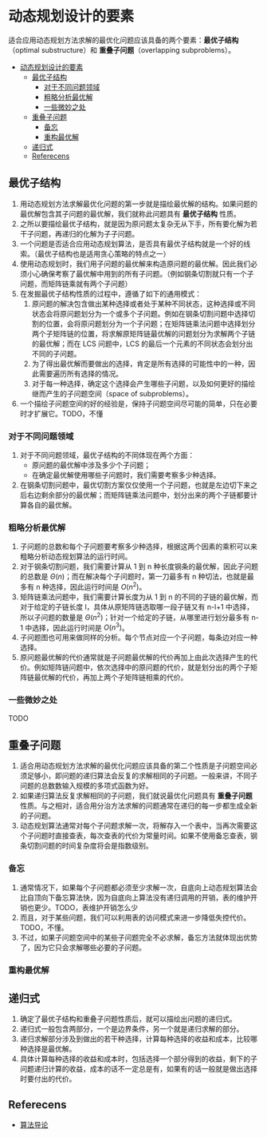 # 动态规划设计的要素

适合应用动态规划方法求解的最优化问题应该具备的两个要素：**最优子结构**（optimal substructure）和 **重叠子问题**（overlapping subproblems）。


<!-- TOC -->

- [动态规划设计的要素](#动态规划设计的要素)
    - [最优子结构](#最优子结构)
        - [对于不同问题领域](#对于不同问题领域)
        - [粗略分析最优解](#粗略分析最优解)
        - [一些微妙之处](#一些微妙之处)
    - [重叠子问题](#重叠子问题)
        - [备忘](#备忘)
        - [重构最优解](#重构最优解)
    - [递归式](#递归式)
    - [Referecens](#referecens)

<!-- /TOC -->


## 最优子结构
1. 用动态规划方法求解最优化问题的第一步就是描绘最优解的结构。如果问题的最优解包含其子问题的最优解，我们就称此问题具有 **最优子结构** 性质。
2. 之所以要描绘最优子结构，就是因为原问题太复杂无从下手，所有要化解为若干子问题，再递归的化解为子子问题。
3. 一个问题是否适合应用动态规划算法，是否具有最优子结构就是一个好的线索。（最优子结构也是适用贪心策略的特点之一）
4. 使用动态规划时，我们用子问题的最优解来构造原问题的最优解。因此我们必须小心确保考察了最优解中用到的所有子问题。（例如钢条切割就只有一个子问题，而矩阵链乘就有两个子问题）
5. 在发掘最优子结构性质的过程中，遵循了如下的通用模式：
    1. 原问题的解决包含做出某种选择或者处于某种不同状态，这种选择或不同状态会将原问题划分为一个或多个子问题。例如在钢条切割问题中选择切割的位置，会将原问题划分为一个子问题；在矩阵链乘法问题中选择划分两个子矩阵链的位置，将求解原矩阵链最优解的问题划分为求解两个子链的最优解；而在 LCS 问题中，LCS 的最后一个元素的不同状态会划分出不同的子问题。
    2. 为了得出最优解而要做出的选择，肯定是所有选择的可能性中的一种，因此需要遍历所有选择的情况。
    3. 对于每一种选择，确定这个选择会产生哪些子问题，以及如何更好的描绘继而产生的子问题空间（space of subproblems）。
6. 一个描绘子问题空间的好的经验是，保持子问题空间尽可能的简单，只在必要时才扩展它。TODO，不懂

### 对于不同问题领域
1. 对于不同问题领域，最优子结构的不同体现在两个方面：
    * 原问题的最优解中涉及多少个子问题；
    * 在确定最优解使用哪些子问题时，我们需要考察多少种选择。
2. 在钢条切割问题中，最优切割方案仅仅使用一个子问题，也就是左边切下来之后右边剩余部分的最优解；而矩阵链乘法问题中，划分出来的两个子链都要计算各自的最优解。

### 粗略分析最优解
1. 子问题的总数和每个子问题要考察多少种选择，根据这两个因素的乘积可以来粗略分析动态规划算法的运行时间。
2. 对于钢条切割问题，我们需要计算从 1 到 n 种长度钢条的最优解，因此子问题的总数是 $Θ(n)$；而在解决每个子问题时，第一刀最多有 n 种切法，也就是最多有 n 种选择，因此运行时间是 $O(n^2)$。
3. 矩阵链乘法问题中，我们需要计算长度为从 1 到 n 的不同的子链的最优解，而对于给定的子链长度 l，具体从原矩阵链选取哪一段子链又有 n-l+1 中选择，所以子问题的数量是 $Θ(n^2)$；针对一个给定的子链，从哪里进行划分最多有 n-1 中选择，因此运行时间是 $O(n^3)$。
4. 子问题图也可用来做同样的分析。每个节点对应一个子问题，每条边对应一种选择。
5. 原问题最优解的代价通常就是子问题最优解的代价再加上由此次选择产生的代价。例如矩阵链问题中，依次选择中的原问题的代价，就是划分出的两个子矩阵链最优解的代价，再加上两个子矩阵链相乘的代价。

### 一些微妙之处
TODO


## 重叠子问题
1. 适合用动态规划方法求解的最优化问题应该具备的第二个性质是子问题空间必须足够小，即问题的递归算法会反复的求解相同的子问题。一般来讲，不同子问题的总数数输入规模的多项式函数为好。
2. 如果递归算法反复求解相同的子问题，我们就说最优化问题具有 **重叠子问题** 性质。与之相对，适合用分治方法求解的问题通常在递归的每一步都生成全新的子问题。
3. 动态规划算法通常对每个子问题求解一次，将解存入一个表中，当再次需要这个子问题时直接查表，每次查表的代价为常量时间。如果不使用备忘查表，钢条切割问题的时间复杂度将会是指数级别。

### 备忘
1. 通常情况下，如果每个子问题都必须至少求解一次，自底向上动态规划算法会比自顶向下备忘算法快，因为自底向上算法没有递归调用的开销，表的维护开销也更少。TODO，表维护开销怎么少
2. 而且，对于某些问题，我们可以利用表的访问模式来进一步降低失控代价。TODO，不懂。
3. 不过，如果子问题空间中的某些子问题完全不必求解，备忘方法就体现出优势了，因为它只会求解哪些必要的子问题。


### 重构最优解


## 递归式
1. 确定了最优子结构和重叠子问题性质后，就可以描绘出问题的递归式。
2. 递归式一般包含两部分，一个是边界条件，另一个就是递归求解的部分。
3. 递归求解部分涉及到做出的若干种选择，计算每种选择的收益和成本，比较哪种选择是最优解。
4. 具体计算每种选择的收益和成本时，包括选择一个部分得到的收益，剩下的子问题递归计算的收益，成本的话不一定总是有，如果有的话一般就是做出选择时要付出的代价。


## Referecens
* [算法导论](https://book.douban.com/subject/20432061/)
